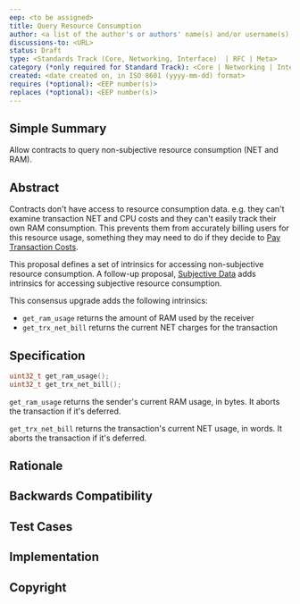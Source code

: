 ```yaml
---
eep: <to be assigned>
title: Query Resource Consumption
author: <a list of the author's or authors' name(s) and/or username(s), or name(s) and email(s), e.g. (use with the parentheses or triangular brackets): FirstName LastName (@GitHubUsername), FirstName LastName <foo@bar.com>, FirstName (@GitHubUsername) and GitHubUsername (@GitHubUsername)>
discussions-to: <URL>
status: Draft
type: <Standards Track (Core, Networking, Interface)  | RFC | Meta>
category (*only required for Standard Track): <Core | Networking | Interface>
created: <date created on, in ISO 8601 (yyyy-mm-dd) format>
requires (*optional): <EEP number(s)>
replaces (*optional): <EEP number(s)>
---
```


<!--You can leave these HTML comments in your merged EEP and delete the visible duplicate text guides, they will not appear and may be helpful to refer to if you edit it again. This is the suggested template for new EEPs. Note that an EEP number will be assigned by an editor. When opening a pull request to submit your EEP, please use an abbreviated title in the filename, `eep-draft_title_abbrev.md`. The title should be 44 characters or less.-->

## Simple Summary
<!--"If you can't explain it simply, you don't understand it well enough." Provide a simplified and layman-accessible explanation of the EEP.-->

Allow contracts to query non-subjective resource consumption (NET and RAM).

## Abstract
<!--A short (~200 word) description of the technical issue being addressed.-->

Contracts don't have access to resource consumption data. e.g. they can't examine
transaction NET and CPU costs and they can't easily track their own RAM consumption.
This prevents them from accurately billing users for this resource usage, something
they may need to do if they decide to
[Pay Transaction Costs](eep-draft_contract_pays.md).

This proposal defines a set of intrinsics for accessing non-subjective resource
consumption. A follow-up proposal, [Subjective Data](eep-draft_subjective_data.md)
adds intrinsics for accessing subjective resource consumption.

This consensus upgrade adds the following intrinsics:
* `get_ram_usage` returns the amount of RAM used by the receiver
* `get_trx_net_bill` returns the current NET charges for the transaction

## Specification
<!--The technical specification should describe the syntax and semantics of any new feature. The specification should be detailed enough to allow competing, interoperable implementations for any of the current EOSIO platforms.-->

```c++
uint32_t get_ram_usage();
uint32_t get_trx_net_bill();
```

`get_ram_usage` returns the sender's current RAM usage, in bytes. It aborts the transaction if it's deferred.

`get_trx_net_bill` returns the transaction's current NET usage, in words. It aborts the transaction if it's deferred.

## Rationale
<!--The rationale fleshes out the specification by describing what motivated the design and why particular design decisions were made. It should describe alternate designs that were considered and related work, e.g. how the feature is supported in other languages. The rationale may also provide evidence of consensus within the community, and should discuss important objections or concerns raised during discussion.-->

## Backwards Compatibility
<!--All EEPs that introduce backwards incompatibilities must include a section describing these incompatibilities and their severity. The EEP must explain how the author proposes to deal with these incompatibilities. EEP submissions without a sufficient backwards compatibility treatise may be rejected outright.-->

## Test Cases
<!--Test cases for an implementation are mandatory for EEPs that are affecting consensus changes. Other EEPs can choose to include links to test cases if applicable.-->

## Implementation
<!--The implementations must be completed before any EEP is given status "Final", but it need not be completed before the EEP is accepted. While there is merit to the approach of reaching consensus on the specification and rationale before writing code, the principle of "rough consensus and running code" is still useful when it comes to resolving many discussions of API details.-->

## Copyright
